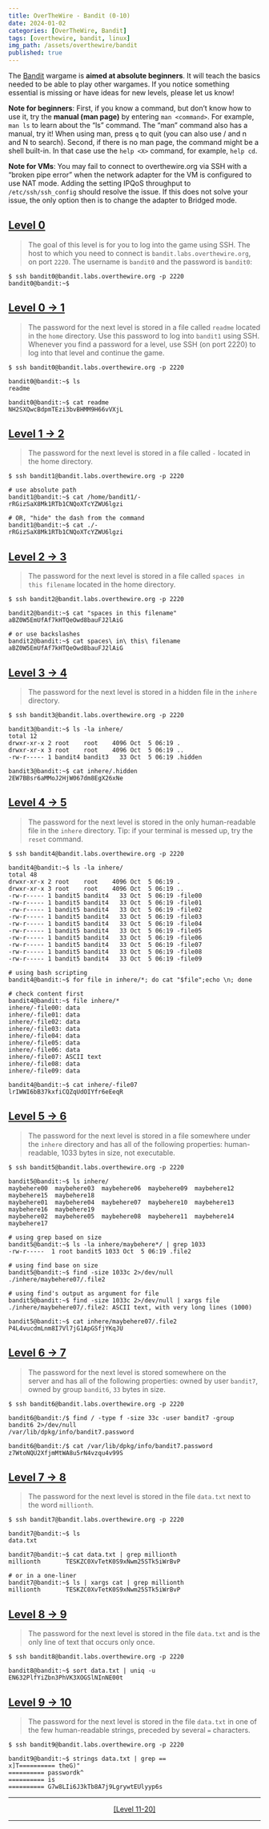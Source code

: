 ```yaml
---
title: OverTheWire - Bandit (0-10)
date: 2024-01-02
categories: [OverTheWire, Bandit]
tags: [overthewire, bandit, linux]
img_path: /assets/overthewire/bandit
published: true
---
```


The [Bandit](https://overthewire.org/wargames/bandit/) wargame is **aimed at absolute beginners**. It will teach the basics needed to be able to play other wargames. If you notice something essential is missing or have ideas for new levels, please let us know!

**Note for beginners**: First, if you know a command, but don’t know how to use it, try the **manual (man page)** by entering `man <command>`. For example, `man ls` to learn about the “ls” command. The “man” command also has a manual, try it! When using man, press `q` to quit (you can also use / and n and N to search). Second, if there is no man page, the command might be a shell built-in. In that case use the `help <X>` command, for example, `help cd`.

**Note for VMs**: You may fail to connect to overthewire.org via SSH with a “broken pipe error” when the network adapter for the VM is configured to use NAT mode. Adding the setting IPQoS throughput to `/etc/ssh/ssh_config` should resolve the issue. If this does not solve your issue, the only option then is to change the adapter to Bridged mode.

## [Level 0](https://overthewire.org/wargames/bandit/bandit0.html)

> The goal of this level is for you to log into the game using SSH. The host to which you need to connect is `bandit.labs.overthewire.org`, on port `2220`. The username is `bandit0` and the password is `bandit0`:

```shell
$ ssh bandit0@bandit.labs.overthewire.org -p 2220
bandit0@bandit:~$
```

## [Level 0 &rarr; 1](https://overthewire.org/wargames/bandit/bandit1.html)

> The password for the next level is stored in a file called `readme` located in the `home` directory. Use this password to log into `bandit1` using SSH. Whenever you find a password for a level, use SSH (on port 2220) to log into that level and continue the game.

```shell
$ ssh bandit0@bandit.labs.overthewire.org -p 2220

bandit0@bandit:~$ ls
readme

bandit0@bandit:~$ cat readme
NH2SXQwcBdpmTEzi3bvBHMM9H66vVXjL
```

## [Level 1 &rarr; 2](https://overthewire.org/wargames/bandit/bandit2.html)

> The password for the next level is stored in a file called `-` located in the home directory.

```shell
$ ssh bandit1@bandit.labs.overthewire.org -p 2220

# use absolute path
bandit1@bandit:~$ cat /home/bandit1/-
rRGizSaX8Mk1RTb1CNQoXTcYZWU6lgzi

# OR, "hide" the dash from the command
bandit1@bandit:~$ cat ./-
rRGizSaX8Mk1RTb1CNQoXTcYZWU6lgzi
```

## [Level 2 &rarr; 3](https://overthewire.org/wargames/bandit/bandit3.html)

> The password for the next level is stored in a file called `spaces in this filename` located in the home directory.

```shell
$ ssh bandit2@bandit.labs.overthewire.org -p 2220

bandit2@bandit:~$ cat "spaces in this filename"
aBZ0W5EmUfAf7kHTQeOwd8bauFJ2lAiG

# or use backslashes
bandit2@bandit:~$ cat spaces\ in\ this\ filename
aBZ0W5EmUfAf7kHTQeOwd8bauFJ2lAiG
```

## [Level 3 &rarr; 4](https://overthewire.org/wargames/bandit/bandit4.html)

> The password for the next level is stored in a hidden file in the `inhere` directory.

```shell
$ ssh bandit3@bandit.labs.overthewire.org -p 2220

bandit3@bandit:~$ ls -la inhere/
total 12
drwxr-xr-x 2 root    root    4096 Oct  5 06:19 .
drwxr-xr-x 3 root    root    4096 Oct  5 06:19 ..
-rw-r----- 1 bandit4 bandit3   33 Oct  5 06:19 .hidden

bandit3@bandit:~$ cat inhere/.hidden
2EW7BBsr6aMMoJ2HjW067dm8EgX26xNe
```

## [Level 4 &rarr; 5](https://overthewire.org/wargames/bandit/bandit5.html)

> The password for the next level is stored in the only human-readable file in the `inhere` directory. Tip: if your terminal is messed up, try the `reset` command.

```shell
$ ssh bandit4@bandit.labs.overthewire.org -p 2220

bandit4@bandit:~$ ls -la inhere/
total 48
drwxr-xr-x 2 root    root    4096 Oct  5 06:19 .
drwxr-xr-x 3 root    root    4096 Oct  5 06:19 ..
-rw-r----- 1 bandit5 bandit4   33 Oct  5 06:19 -file00
-rw-r----- 1 bandit5 bandit4   33 Oct  5 06:19 -file01
-rw-r----- 1 bandit5 bandit4   33 Oct  5 06:19 -file02
-rw-r----- 1 bandit5 bandit4   33 Oct  5 06:19 -file03
-rw-r----- 1 bandit5 bandit4   33 Oct  5 06:19 -file04
-rw-r----- 1 bandit5 bandit4   33 Oct  5 06:19 -file05
-rw-r----- 1 bandit5 bandit4   33 Oct  5 06:19 -file06
-rw-r----- 1 bandit5 bandit4   33 Oct  5 06:19 -file07
-rw-r----- 1 bandit5 bandit4   33 Oct  5 06:19 -file08
-rw-r----- 1 bandit5 bandit4   33 Oct  5 06:19 -file09

# using bash scripting
bandit4@bandit:~$ for file in inhere/*; do cat "$file";echo \n; done

# check content first
bandit4@bandit:~$ file inhere/*
inhere/-file00: data
inhere/-file01: data
inhere/-file02: data
inhere/-file03: data
inhere/-file04: data
inhere/-file05: data
inhere/-file06: data
inhere/-file07: ASCII text
inhere/-file08: data
inhere/-file09: data

bandit4@bandit:~$ cat inhere/-file07
lrIWWI6bB37kxfiCQZqUdOIYfr6eEeqR
```

## [Level 5 &rarr; 6](https://overthewire.org/wargames/bandit/bandit6.html)

> The password for the next level is stored in a file somewhere under the `inhere` directory and has all of the following properties: human-readable, 1033 bytes in size, not executable.

```shell
$ ssh bandit5@bandit.labs.overthewire.org -p 2220

bandit5@bandit:~$ ls inhere/
maybehere00  maybehere03  maybehere06  maybehere09  maybehere12  maybehere15  maybehere18
maybehere01  maybehere04  maybehere07  maybehere10  maybehere13  maybehere16  maybehere19
maybehere02  maybehere05  maybehere08  maybehere11  maybehere14  maybehere17

# using grep based on size
bandit5@bandit:~$ ls -la inhere/maybehere*/ | grep 1033
-rw-r-----  1 root bandit5 1033 Oct  5 06:19 .file2

# using find base on size
bandit5@bandit:~$ find -size 1033c 2>/dev/null
./inhere/maybehere07/.file2

# using find's output as argument for file 
bandit5@bandit:~$ find -size 1033c 2>/dev/null | xargs file
./inhere/maybehere07/.file2: ASCII text, with very long lines (1000)

bandit5@bandit:~$ cat inhere/maybehere07/.file2
P4L4vucdmLnm8I7Vl7jG1ApGSfjYKqJU
```

## [Level 6 &rarr; 7](https://overthewire.org/wargames/bandit/bandit7.html)

> The password for the next level is stored somewhere on the server and has all of the following properties: owned by user `bandit7`, owned by group `bandit6`, `33` bytes in size.

```shell
$ ssh bandit6@bandit.labs.overthewire.org -p 2220

bandit6@bandit:/$ find / -type f -size 33c -user bandit7 -group bandit6 2>/dev/null
/var/lib/dpkg/info/bandit7.password

bandit6@bandit:/$ cat /var/lib/dpkg/info/bandit7.password
z7WtoNQU2XfjmMtWA8u5rN4vzqu4v99S
```

## [Level 7 &rarr; 8](https://overthewire.org/wargames/bandit/bandit8.html)

> The password for the next level is stored in the file `data.txt` next to the word `millionth`.

```shell
$ ssh bandit7@bandit.labs.overthewire.org -p 2220

bandit7@bandit:~$ ls
data.txt

bandit7@bandit:~$ cat data.txt | grep millionth
millionth       TESKZC0XvTetK0S9xNwm25STk5iWrBvP

# or in a one-liner
bandit7@bandit:~$ ls | xargs cat | grep millionth
millionth       TESKZC0XvTetK0S9xNwm25STk5iWrBvP
```

## [Level 8 &rarr; 9](https://overthewire.org/wargames/bandit/bandit9.html)

> The password for the next level is stored in the file `data.txt` and is the only line of text that occurs only once.

```shell
$ ssh bandit8@bandit.labs.overthewire.org -p 2220

bandit8@bandit:~$ sort data.txt | uniq -u
EN632PlfYiZbn3PhVK3XOGSlNInNE00t
```

## [Level 9 &rarr; 10](https://overthewire.org/wargames/bandit/bandit10.html)

> The password for the next level is stored in the file `data.txt` in one of the few human-readable strings, preceded by several `=` characters.

```shell
$ ssh bandit9@bandit.labs.overthewire.org -p 2220

bandit9@bandit:~$ strings data.txt | grep ==
x]T========== theG)"
========== passwordk^
========== is
========== G7w8LIi6J3kTb8A7j9LgrywtEUlyyp6s
```

---

<center> <a href="https://cspanias.github.io/posts/OverTheWire-Bandit-(11-20)/">[Level 11-20]</a> </center>

---